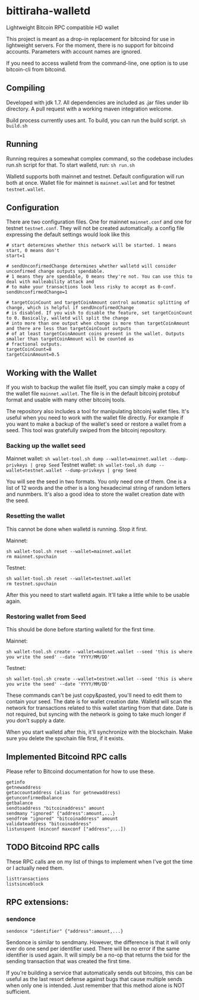 # bittiraha-walletd
Lightweight Bitcoin RPC compatible HD wallet

This project is meant as a drop-in replacement for bitcoind for use in lightweight servers.
For the moment, there is no support for bitcoind accounts. Parameters with account names are ignored.

If you need to access walletd from the command-line, one option is to use bitcoin-cli from bitcoind.

## Compiling
Developed with jdk 1.7.
All dependencies are included as .jar files under lib directory. A pull request with a working maven integration welcome.

Build process currently uses ant. To build, you can run the build script.
`sh build.sh`

## Running

Running requires a somewhat complex command, so the codebase includes run.sh script for that.
To start walletd, run:
`sh run.sh`

Walletd supports both mainnet and testnet. Default configuration will run both at once.
Wallet file for mainnet is `mainnet.wallet` and for testnet `testnet.wallet`.

## Configuration
There are two configuration files. One for mainnet `mainnet.conf` and one for testnet `testnet.conf`.
They will not be created automatically. a config file expressing the default settings would look like this
```
# start determines whether this network will be started. 1 means start, 0 means don't
start=1

# sendUnconfirmedChange determines whether walletd will consider unconfirmed change outputs spendable.
# 1 means they are spendable, 0 means they're not. You can use this to deal with malleability attack and
# to make your transactions look less risky to accept as 0-conf.
sendUnconfirmedChange=1

# targetCoinCount and targetCoinAmount control automatic splitting of change, which is helpful if sendUncofirmedChange
# is disabled. If you wish to disable the feature, set targetCoinCount to 0. Basically, walletd will split the change
# into more than one output when change is more than targetCoinAmount and there are less than targetCoinCount outputs
# of at least targetCoinAmount coins present in the wallet. Outputs smaller than targetCoinAmount will be counted as
# fractional outputs.
targetCoinCount=8
targetCoinAmount=0.5
```

## Working with the Wallet

If you wish to backup the wallet file itself, you can simply make a copy of the wallet file `mainnet.wallet`. The file
is in the default bitcoinj protobuf format and usable with many other bitcoinj tools.

The repository also includes a tool for manipulating bitcoinj wallet files. It's useful when you need to work with
the wallet file directly. For example if you want to make a backup of the wallet's seed or restore a wallet from
a seed. This tool was gratefully swiped from the bitcoinj repository.

### Backing up the wallet seed

Mainnet wallet: `sh wallet-tool.sh dump --wallet=mainnet.wallet --dump-privkeys | grep Seed`
Testnet wallet: `sh wallet-tool.sh dump --wallet=testnet.wallet --dump-privkeys | grep Seed`

You will see the seed in two formats. You only need one of them. One is a list of 12 words and the other is a
long hexadecimal string of random letters and nunmbers. It's also a good idea to store the wallet creation date with
the seed.

### Resetting the wallet

This cannot be done when walletd is running. Stop it first.

Mainnet:
```
sh wallet-tool.sh reset --wallet=mainnet.wallet
rm mainnet.spvchain
```
Testnet:
```
sh wallet-tool.sh reset --wallet=testnet.wallet
rm testnet.spvchain
```

After this you need to start walletd again. It'll take a little while to be usable again.

### Restoring wallet from Seed

This should be done before starting walletd for the first time.

Mainnet:
```
sh wallet-tool.sh create --wallet=mainnet.wallet --seed 'this is where you write the seed' --date 'YYYY/MM/DD'
```

Testnet:
```
sh wallet-tool.sh create --wallet=testnet.wallet --seed 'this is where you write the seed' --date 'YYYY/MM/DD'
```

These commands can't be just copy&pasted, you'll need to edit them to contain your seed. The date is for wallet
creation date. Walletd will scan the network for transactions related to this wallet starting from that date. Date is
not required, but syncing with the network is going to take much longer if you don't supply a date.

When you start walletd after this, it'll synchronize with the blockchain. Make sure you delete the spvchain file first,
if it exists.

## Implemented Bitcoind RPC calls

Please refer to Bitcoind documentation for how to use these.
```
getinfo
getnewaddress
getaccountaddress (alias for getnewaddress)
getunconfirmedbalance
getbalance
sendtoaddress "bitcoinaddress" amount
sendmany "ignored" {"address":amount,...}
sendfrom "ignored" "bitcoinaddress" amount
validateaddress "bitcoinaddress"
listunspent (minconf maxconf ["address",...])
```

## TODO Bitcoind RPC calls
These RPC calls are on my list of things to implement when I've got the time or I actually need them.
```
listtransactions
listsinceblock
```

## RPC extensions:

### sendonce
`sendonce "identifier" {"address":amount,...}`

Sendonce is similar to sendmany. However, the difference is that it will only ever do one send per identifier used.
There will be no error if the same identifier is used again. It will simply be a no-op that returns the txid for the
sending transaction that was created the first time.

If you're building a service that automatically sends out bitcoins, this can be useful as the last resort defense
against bugs that cause multiple sends when only one is intended. Just remember that this method alone is
NOT sufficient.

